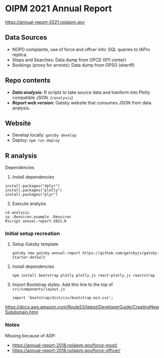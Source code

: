 # OIPM 2021 Annual Report

https://annual-report-2021.nolaipm.gov

## Data Sources

- NOPD complaints, use of force and offcer info: SQL queries to IAPro replica.
- Stops and Searches: Data dump from OPCD (911 center)
- Bookings (proxy for arrests): Data dump from OPSO (sheriff)

## Repo contents

- ***Data analysis:*** R scripts to take source data and tranform into Plotly compatible JSON. (`/analysis`)
- ***Report web version:*** Gatsby website that consumes JSON from data analysis.


## Website

- Develop locally: `gatsby develop`
- Deploy: `npm run deploy`

## R analysis

Dependencies

1. Install dependencies
```
install.packages("dplyr")
install.packages("plotly")
install.packages("plyr")
```

2. Execute analysis
```
cd analysis
cp .Renviron.example .Renviron
Rscript annual-report-2021.R
```

### Initial setup recreation

1. Setup Gatsby template
	```
	gatsby new gatsby-annual-report https://github.com/gatsbyjs/gatsby-starter-default
	```

2. Install dependencies
	```
	npm install bootstrap plotly plotly.js react-plotly.js reactstrap
	```

3. Import Bootstrap styles. Add this line to the top of `src/components/layout.js`
	```
	import 'bootstrap/dist/css/bootstrap.min.css';
	```


https://docs.aws.amazon.com/Route53/latest/DeveloperGuide/CreatingNewSubdomain.html


### Notes

Missing because of ADP:
- https://annual-report-2018.nolaipm.gov/force-most/
- https://annual-report-2018.nolaipm.gov/force-officer/
